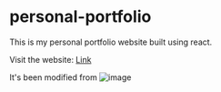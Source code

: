 # personal-portfolio

This is my personal portfolio website built using react.

Visit the website: [Link](https://jgsnz.netlify.app/)

It's been modified from ![image](https://user-images.githubusercontent.com/70171925/170053429-e124179c-3773-4456-abc0-47b8c9235988.png)


